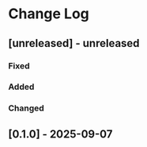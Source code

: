 # Change Log

## [unreleased] - unreleased

### Fixed


### Added


### Changed


## [0.1.0] - 2025-09-07

